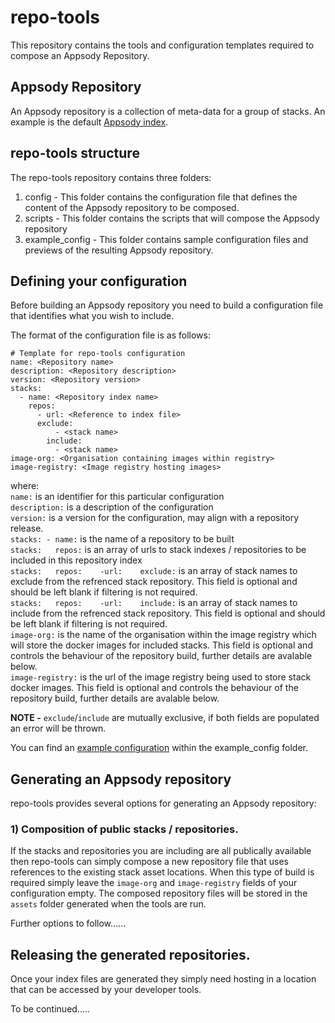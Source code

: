 # repo-tools
This repository contains the tools and configuration templates required to compose an Appsody Repository.

## Appsody Repository
An Appsody repository is a collection of meta-data for a group of stacks. An example is the default [Appsody index](https://github.com/appsody/stacks/releases/latest/download/incubator-index.yaml).

## repo-tools structure
The repo-tools repository contains three folders:
1) config - This folder contains the configuration file that defines the content of the Appsody repository to be composed.
2) scripts - This folder contains the scripts that will compose the Appsody repository
3) example_config - This folder contains sample configuration files and previews of the resulting Appsody repository.


## Defining your configuration
Before building an Appsody repository you need to build a configuration file that identifies what you wish to include.

The format of the configuration file is as follows:

```
# Template for repo-tools configuration
name: <Repository name>
description: <Repository description> 
version: <Repository version>
stacks:
  - name: <Repository index name>
    repos:
      - url: <Reference to index file>
      exclude:
          - <stack name>
        include:
          - <stack name>
image-org: <Organisation containing images within registry>
image-registry: <Image registry hosting images>
```
where:  
`name:` is an identifier for this particular configuration  
`description:` is a description of the configuration  
`version:` is a version for the configuration, may align with a repository release.  
`stacks: - name:` is the name of a repository to be built  
`stacks:   repos:` is an array of urls to stack indexes / repositories to be included in this repository index  
`stacks:   repos:    -url:    exclude:` is an array of stack names to exclude from the refrenced stack repository. This field is optional and should be left blank if filtering is not required.  
`stacks:   repos:    -url:    include:` is an array of stack names to include from the refrenced stack repository. This field is optional and should be left blank if filtering is not required.  
`image-org:` is the name of the organisation within the image registry which will store the docker images for included stacks. This field is optional and controls the behaviour of the repository build, further details are avalable below.  
`image-registry:` is the url of the image registry being used to store stack docker images. This field is optional and controls the behaviour of the repository build, further details are avalable below.  

**NOTE -** `exclude`/`include` are mutually exclusive, if both fields are populated an error will be thrown.

You can find an [example configuration](https://github.com/appsody/repo-tools/blob/master/example_config/example_repo_config.yaml) within the example_config folder.

## Generating an Appsody repository
repo-tools provides several options for generating an Appsody repository:

### 1) Composition of public stacks / repositories.
If the stacks and repositories you are including are all publically available then repo-tools can simply compose a new repository file that uses references to the existing stack asset locations. When this type of build is required simply leave the `image-org` and `image-registry` fields of your configuration empty. The composed repository files will be stored in the `assets` folder generated when the tools are run.

Further options to follow......

## Releasing the generated repositories.
Once your index files are generated they simply need hosting in a location that can be accessed by your developer tools.

To be continued.....